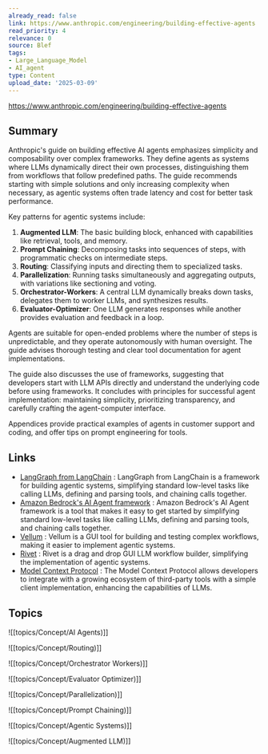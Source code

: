 ```yaml
---
already_read: false
link: https://www.anthropic.com/engineering/building-effective-agents
read_priority: 4
relevance: 0
source: Blef
tags:
- Large_Language_Model
- AI_agent
type: Content
upload_date: '2025-03-09'
---
```


https://www.anthropic.com/engineering/building-effective-agents
## Summary

Anthropic's guide on building effective AI agents emphasizes simplicity and composability over complex frameworks. They define agents as systems where LLMs dynamically direct their own processes, distinguishing them from workflows that follow predefined paths. The guide recommends starting with simple solutions and only increasing complexity when necessary, as agentic systems often trade latency and cost for better task performance.

Key patterns for agentic systems include:

1. **Augmented LLM**: The basic building block, enhanced with capabilities like retrieval, tools, and memory.
2. **Prompt Chaining**: Decomposing tasks into sequences of steps, with programmatic checks on intermediate steps.
3. **Routing**: Classifying inputs and directing them to specialized tasks.
4. **Parallelization**: Running tasks simultaneously and aggregating outputs, with variations like sectioning and voting.
5. **Orchestrator-Workers**: A central LLM dynamically breaks down tasks, delegates them to worker LLMs, and synthesizes results.
6. **Evaluator-Optimizer**: One LLM generates responses while another provides evaluation and feedback in a loop.

Agents are suitable for open-ended problems where the number of steps is unpredictable, and they operate autonomously with human oversight. The guide advises thorough testing and clear tool documentation for agent implementations.

The guide also discusses the use of frameworks, suggesting that developers start with LLM APIs directly and understand the underlying code before using frameworks. It concludes with principles for successful agent implementation: maintaining simplicity, prioritizing transparency, and carefully crafting the agent-computer interface.

Appendices provide practical examples of agents in customer support and coding, and offer tips on prompt engineering for tools.
## Links

- [LangGraph from LangChain](https://langchain-ai.github.io/langgraph/) : LangGraph from LangChain is a framework for building agentic systems, simplifying standard low-level tasks like calling LLMs, defining and parsing tools, and chaining calls together.
- [Amazon Bedrock's AI Agent framework](https://aws.amazon.com/bedrock/agents/) : Amazon Bedrock's AI Agent framework is a tool that makes it easy to get started by simplifying standard low-level tasks like calling LLMs, defining and parsing tools, and chaining calls together.
- [Vellum](https://www.vellum.ai/) : Vellum is a GUI tool for building and testing complex workflows, making it easier to implement agentic systems.
- [Rivet](https://rivet.ironcladapp.com/) : Rivet is a drag and drop GUI LLM workflow builder, simplifying the implementation of agentic systems.
- [Model Context Protocol](https://modelcontextprotocol.io/tutorials/building-a-client#building-mcp-clients) : The Model Context Protocol allows developers to integrate with a growing ecosystem of third-party tools with a simple client implementation, enhancing the capabilities of LLMs.

## Topics

![[topics/Concept/AI Agents)]]

![[topics/Concept/Routing)]]

![[topics/Concept/Orchestrator Workers)]]

![[topics/Concept/Evaluator Optimizer)]]

![[topics/Concept/Parallelization)]]

![[topics/Concept/Prompt Chaining)]]

![[topics/Concept/Agentic Systems)]]

![[topics/Concept/Augmented LLM)]]